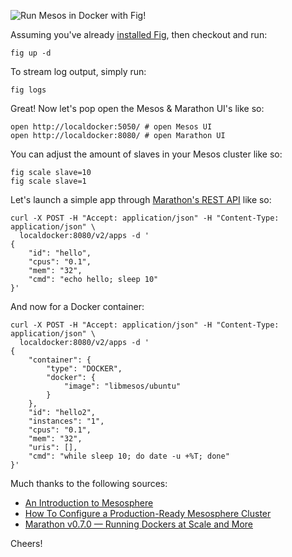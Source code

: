 ![Run Mesos in Docker with Fig!](http://i.imgur.com/kQt3XuJ.jpg "Fig Mesos")

Assuming you've already [installed Fig](http://www.fig.sh/install.html), then checkout and run:

```
fig up -d
```

To stream log output, simply run:

```
fig logs
```

Great! Now let's pop open the Mesos & Marathon UI's like so:

```
open http://localdocker:5050/ # open Mesos UI
open http://localdocker:8080/ # open Marathon UI
```

You can adjust the amount of slaves in your Mesos cluster like so:

```
fig scale slave=10
fig scale slave=1
```

Let's launch a simple app through [Marathon's REST API](https://mesosphere.github.io/marathon/docs/rest-api.html) like so:

```
curl -X POST -H "Accept: application/json" -H "Content-Type: application/json" \
  localdocker:8080/v2/apps -d '
{
    "id": "hello",
    "cpus": "0.1",
    "mem": "32",
    "cmd": "echo hello; sleep 10"
}'
```

And now for a Docker container:

```
curl -X POST -H "Accept: application/json" -H "Content-Type: application/json" \
  localdocker:8080/v2/apps -d '
{
    "container": {
        "type": "DOCKER",
        "docker": {
            "image": "libmesos/ubuntu"
        }
    },
    "id": "hello2",
    "instances": "1",
    "cpus": "0.1",
    "mem": "32",
    "uris": [],
    "cmd": "while sleep 10; do date -u +%T; done"
}'
```

Much thanks to the following sources:

* [An Introduction to Mesosphere](https://www.digitalocean.com/community/tutorials/an-introduction-to-mesosphere)
* [How To Configure a Production-Ready Mesosphere Cluster](https://www.digitalocean.com/community/tutorials/how-to-configure-a-production-ready-mesosphere-cluster-on-ubuntu-14-04)
* [Marathon v0.7.0 — Running Dockers at Scale and More](https://mesosphere.com/2014/09/25/marathon-0.7.0-released/)

Cheers!
